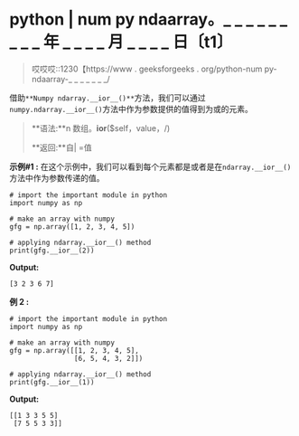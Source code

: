 # python | num py ndaarray。_ _ _ _ _ _ _ _ _ 年 _ _ _ _ 月 _ _ _ _ 日〔t1〕

> 哎哎哎::1230【https://www . geeksforgeeks . org/python-num py-ndaarray-_ _ _ _ _ _ _/

借助`**Numpy ndarray.__ior__()**`方法，我们可以通过`numpy.ndarray.__ior__()`方法中作为参数提供的值得到为或的元素。

> **语法:**n 数组。__ior__($self，value，/)
> 
> **返回:**自| =值

**示例#1 :**
在这个示例中，我们可以看到每个元素都是或者是在`ndarray.__ior__()`方法中作为参数传递的值。

```
# import the important module in python
import numpy as np

# make an array with numpy
gfg = np.array([1, 2, 3, 4, 5])

# applying ndarray.__ior__() method
print(gfg.__ior__(2))
```

**Output:**

```
[3 2 3 6 7]

```

**例 2 :**

```
# import the important module in python
import numpy as np

# make an array with numpy
gfg = np.array([[1, 2, 3, 4, 5],
                [6, 5, 4, 3, 2]])

# applying ndarray.__ior__() method
print(gfg.__ior__(1))
```

**Output:**

```
[[1 3 3 5 5]
 [7 5 5 3 3]]

```